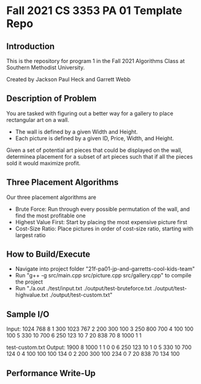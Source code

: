 # Fall 2021 CS 3353 PA 01 Template Repo

## Introduction

This is the repository for program 1 in the Fall 2021 Algorithms Class at Southern Methodist University.

Created by Jackson Paul Heck and Garrett Webb

## Description of Problem

You are tasked with figuring out a better way for a gallery to place rectangular art on a wall. 

- The wall is defined by a given Width and Height.
- Each picture is defined by a given ID, Price, Width, and Height.

Given a set of potential art pieces that could be displayed on the wall, determinea placement for a subset of art pieces such that if all the pieces sold it would maximize profit.

## Three Placement Algorithms

Our three placement algorithms are
- Brute Force: Run through every possible permutation of the wall, and find the most profitable one
- Highest Value First: Start by placing the most expensive picture first
- Cost-Size Ratio: Place pictures in order of cost-size ratio, starting with largest ratio

## How to Build/Execute

- Navigate into project folder "21f-pa01-jp-and-garretts-cool-kids-team"
- Run "g++ -g src/main.cpp src/picture.cpp src/gallery.cpp" to compile the project
- Run "./a.out ./test/input.txt ./output/test-bruteforce.txt ./output/test-highvalue.txt ./output/test-custom.txt"

## Sample I/O

Input:
  1024 768
  8
  1 300 1023 767
  2 200 300 100
  3 250 800 700
  4 100 100 100
  5 330 10 700
  6 250 123 10
  7 20 838 70
  8 1000 1 1

test-custom.txt Output:
  1900
  8 1000 1 1 0 0
  6 250 123 10 1 0
  5 330 10 700 124 0
  4 100 100 100 134 0
  2 200 300 100 234 0
  7 20 838 70 134 100

## Performance Write-Up
